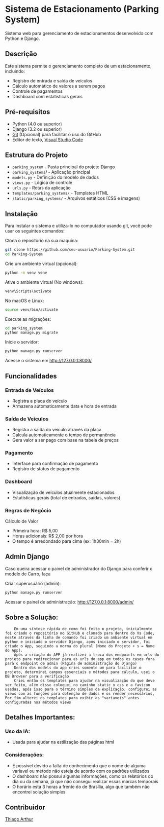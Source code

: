 # Sistema de Estacionamento (Parking System)
Sistema web para gerenciamento de estacionamentos desenvolvido com Python e Django.

## Descrição
Este sistema permite o gerenciamento completo de um estacionamento, incluindo:

- Registro de entrada e saída de veículos
- Cálculo automático de valores a serem pagos
- Controle de pagamentos
- Dashboard com estatísticas gerais


## Pré-requisitos
- Python (4.0 ou superior)
- Django (3.2 ou superior)
- [Git](https://git-scm.com/downloads) (Opcional) para facilitar o uso do GitHub
- Editor de texto, [Visual Studio Code](https://code.visualstudio.com/)
  
## Estrutura do Projeto
- `parking_system` - Pasta principal do projeto Django
- `parking_systems`/ - Aplicação principal
- `models.py` - Definição do modelo de dados
- `views.py` - Lógica de controle
- `urls.py` - Rotas da aplicação
- `templates/parking_systems/` - Templates HTML
- `static/parking_systems/` - Arquivos estáticos (CSS e imagens)

## Instalação
Para instalar o sistema e utiliza-lo no computador usando git, você pode usar os seguintes comandos:

Clona o repositorio na sua maquina:

```bash
git clone https://github.com/seu-usuario/Parking-System.git
cd Parking-System
```

Crie um ambiente virtual (opcional):

```bash
python -m venv venv
```

Ative o ambiente virtual (No windows):

```bash
venv\Scripts\activate
```

No macOS e Linux:

```bash
source venv/bin/activate
```

Execute as migrações:

```bash
cd parking_system
python manage.py migrate
```

Inicie o servidor:

```bash
python manage.py runserver
```

Acesse o sistema em http://127.0.0.1:8000/


## Funcionalidades
### Entrada de Veículos
- Registra a placa do veículo
- Armazena automaticamente data e hora de entrada
### Saída de Veículos
- Registra a saída do veículo através da placa
- Calcula automaticamente o tempo de permanência
- Gera valor a ser pago com base na tabela de preços
### Pagamento
- Interface para confirmação de pagamento
- Registro de status de pagamento
### Dashboard
- Visualização de veículos atualmente estacionados
- Estatísticas gerais (total de entradas, saídas, valores)
### Regras de Negócio
Cálculo de Valor
- Primeira hora: R$ 5,00
- Horas adicionais: R$ 2,00 por hora
- O tempo é arredondado para cima (ex: 1h30min = 2h)

## Admin Django
Caso queira acessar o painel de administrador do Django para conferir o modelo de Carro, faça 

Criar superusuário (admin):

```bash
python manage.py runserver
```

Acessar o painel de administração: http://127.0.0.1:8000/admin/

## Sobre a Solução:
    	Em uma síntese rápida de como foi feito o projeto, inicialmente foi criado o repositório no GitHub e clonado para dentro do Vs Code, neste através da linha de comando foi criado um ambiente virtual em python e iniciado o servidor Django, após iniciado o servidor, foi criado o App, seguindo a norma do plural (Nome do Projeto + s = Nome do App).
        Após a criação do APP já realizei a troca dos endpoints em urls do projeto para redirecionar para as urls do app em todos os casos fora para o endpoint de admin (Página de administração do Django)
        Dentro dos models do app criei somente um para facilitar o projeto, determinei campos essenciais e métodos para cálculo, usei o DB Browser para a verificação
        Criei então os templates para ajudar na visualização do que deve ser feito, além disso coloquei no caminho static o css e a favicon usadas, após isso para o término simples da explicação, configurei as views com as funções para obtenção de dados e os render necessários, Por fim alterei os templates para exibir as "variaveis" antes configuradas nos métodos views
## Detalhes Importantes:
### Uso da IA:
- Usada para ajudar na estilização das páginas html
### Considerações:
- É possível devido a falta de conhecimento que o nome de alguma variavel ou método não esteja de acordo com os padrões utilizados
- O dashboard não possui algumas informações, como os relatórios do dia ou da semana, já que não consegui realizar essas marcas temporais
- O horário esta 3 horas a frente do de Brasília, algo que também não encontrei solução simples



## Contribuidor
[Thiago Arthur](https://github.com/Guinhoal)
